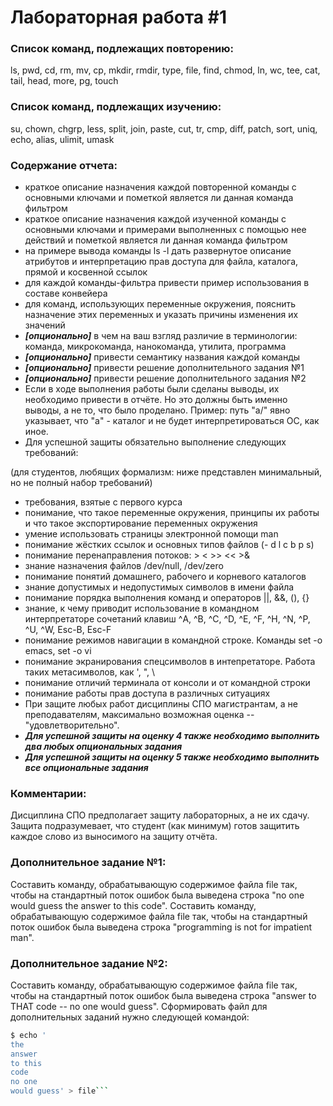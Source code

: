 # Лабораторная работа #1

### Список команд, подлежащих повторению:

ls, pwd, cd, rm, mv, cp, mkdir, rmdir, type, file, find, chmod, ln, wc, tee, cat, tail, head, more, pg, touch

### Список команд, подлежащих изучению:

su, chown, chgrp, less, split, join, paste, cut, tr, cmp, diff, patch, sort, uniq, echo, alias, ulimit, umask

### Содержание отчета:

* краткое описание назначения каждой повторенной команды с основными ключами и пометкой является ли данная команда фильтром
* краткое описание назначения каждой изученной команды с основными ключами и примерами выполненных с помощью нее действий и пометкой является ли данная команда фильтром
* на примере вывода команды ls -l дать развернутое описание атрибутов и интерпретацию прав доступа для файла, каталога, прямой и косвенной ссылок
* для каждой команды-фильтра привести пример использования в составе конвейера
* для команд, использующих переменные окружения, пояснить назначение этих переменных и указать причины изменения их значений
* ***[опционально]*** в чем на ваш взгляд различие в терминологии: команда, микрокоманда, нанокоманда, утилита, программа
* ***[опционально]*** привести семантику названия каждой команды
* ***[опционально]*** привести решение дополнительного задания №1
* ***[опционально]*** привести решение дополнительного задания №2
* Если в ходе выполнения работы были сделаны выводы, их необходимо привести в отчёте. Но это должны быть именно выводы, а не то, что было проделано. Пример: путь "a/" явно указывает, что "а" - каталог и не будет интерпретироваться ОС, как иное.
* Для успешной защиты обязательно выполнение следующих требований:

(для студентов, любящих формализм: ниже представлен минимальный, но не полный набор требований)
* требования, взятые с первого курса
* понимание, что такое переменные окружения, принципы их работы и что такое экспортирование переменных окружения
* умение использовать страницы электронной помощи man
* понимание жёстких ссылок и основных типов файлов (- d l c b p s)
* понимание перенаправления потоков: > < >> << >&
* знание назначения файлов /dev/null, /dev/zero
* понимание понятий домашнего, рабочего и корневого каталогов
* знание допустимых и недопустимых символов в имени файла
* понимание порядка выполнения команд и операторов ||, &&, (), {}
* знание, к чему приводит использование в командном интерпретаторе сочетаний клавиш ^A, ^B, ^C, ^D, ^E, ^F, ^H, ^N, ^P, ^U, ^W, Esc-B, Esc-F
* понимание режимов навигации в командной строке. Команды set -o emacs, set -o vi
* понимание экранирования спецсимволов в интепретаторе. Работа таких метасимволов, как ', ", \
* понимание отличий терминала от консоли и от командной строки
* понимание работы прав доступа в различных ситуациях
* При защите любых работ дисциплины СПО магистрантам, а не преподавателям, максимально возможная оценка -- "удовлетворительно".
* ***Для успешной защиты на оценку 4 также необходимо выполнить два любых опциональных задания***
* ***Для успешной защиты на оценку 5 также необходимо выполнить все опциональные задания***

### Комментарии:

Дисциплина СПО предполагает защиту лабораторных, а не их сдачу. Защита подразумевает, что студент (как минимум) готов защитить каждое слово из выносимого на защиту отчёта.

### Дополнительное задание №1:

Составить команду, обрабатывающую содержимое файла file так, чтобы на стандартный поток ошибок была выведена строка "no one would guess the answer to this code". Составить команду, обрабатывающую содержимое файла file так, чтобы на стандартный поток ошибок была выведена строка "programming is not for impatient man".

### Дополнительное задание №2:

Составить команду, обрабатывающую содержимое файла file так, чтобы на стандартный поток ошибок была выведена строка "answer to THAT code -- no one would guess".
Сформировать файл для дополнительных заданий нужно следующей командой:

```bash 
$ echo '
the
answer
to this
code
no one
would guess' > file```
